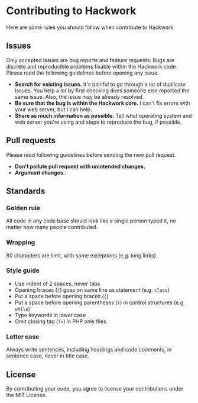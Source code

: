 # Contributing to Hackwork

Here are some rules you should follow when contribute to Hackwork.

## Issues

Only accepted issues are bug reports and feature requests. Bugs are discrete
and reproducible problems fixable within the Hackwork code. Please read the
following guidelines before opening any issue.

* **Search for existing issues.** It's painful to go through a lot of duplicate
issues. You help a lot by first checking does someone else reported the same
issue. Also, the issue may be already resolved.
* **Be sure that the bug is within the Hackwork core.** I can't fix errors with
your web server, but I can help.
* **Share as much information as possible.** Tell what operating system and
web server you're using and steps to reproduce the bug, if possible.

## Pull requests

Please read following guidelines before sending the new pull request.

* **Don't pollute pull request with unintended changes.**
* **Argument changes.**

## Standards

### Golden rule

All code in any code base should look like a single person typed it, no
matter how many people contributed.

### Wrapping

80 characters are limit, with some exceptions (e.g. long links).

### Style guide

* Use indent of 2 spaces, never tabs
* Opening braces (`{`) goes on same line as statement (e.g. `class`)
* Put a space before opening braces (`{`)
* Put a space before opening parentheses (`(`) in control structures (e.g. `while`)
* Type keywords in lower case
* Omit closing tag (`?>`) in PHP only files

### Letter case

Always write sentences, including headings and code comments, in sentence case,
never in title case.

## License

By contributing your code, you agree to license your contributions under the
MIT License.
